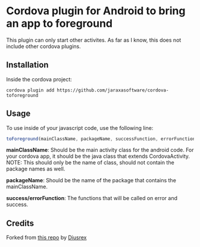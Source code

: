 Cordova plugin for Android to bring an app to foreground
===================================================

This plugin can only start other activites. As far as I know, this does not include other cordova plugins.


Installation
---------------------------------------------------
Inside the cordova project:

```
cordova plugin add https://github.com/jaraxasoftware/cordova-toforeground
```


Usage
-----------------------------------------------------
To use inside of your javascript code, use the following line:

```javascript
toForeground(mainClassName, packageName, successFunction, errorFunction);
```

<b>mainClassName</b>: Should be the main activity class for the android code. For your cordova app, it should be the java class that extends CordovaActivity.
NOTE: This should only be the name of class, should not contain the package names as well.

<b>packageName</b>: Should be the name of the package that contains the mainClassName.

<b>success/errorFunction</b>: The functions that will be called on error and success.

Credits
-----------------------------------------------------
Forked from [this repo](https://github.com/Diusrex/cordova-toforeground) by [Diusrex](https://github.com/Diusrex)